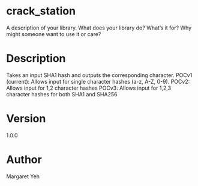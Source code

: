 # crack_station

A description of your library.  What does your library do?  What’s it for?  Why might someone want to use it or care?
# Description
Takes an input SHA1 hash and outputs the corresponding character.
POCv1 (current): Allows input for single character hashes (a-z, A-Z, 0-9).
POCv2: Allows input for 1,2 character hashes
POCv3: Allows input for 1,2,3 character hashes for both SHA1 and SHA256

# Version
1.0.0

# Author
Margaret Yeh

